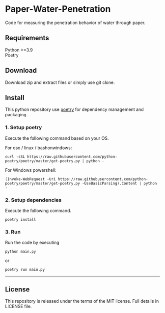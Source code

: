# Paper-Water-Penetration
Code for measuring the penetration behavior of water through paper.

## Requirements
Python >=3.9<br>
Poetry

## Download
Download zip and extract files or simply use git clone.


## Install
This python repository use [poetry](https://python-poetry.org/) for dependency management and packaging.

### 1. Setup poetry
Execute the following command based on your OS.

For osx / linux / bashonwindows:
```
curl -sSL https://raw.githubusercontent.com/python-poetry/poetry/master/get-poetry.py | python -
```

For Windows powershell:
```
(Invoke-WebRequest -Uri https://raw.githubusercontent.com/python-poetry/poetry/master/get-poetry.py -UseBasicParsing).Content | python -
```

### 2. Setup dependencies
Execute the following command.
```
poetry install
```

### 3. Run
Run the code by executing

```
python main.py
```

or

```
poetry run main.py
```

---

## License
This repository is released under the terms of the MIT license. Full details in LICENSE file.